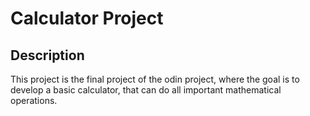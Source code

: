 # Calculator Project


## Description

This project is the final project of the odin project, where the goal is to develop a basic calculator, that can do all important mathematical operations.


